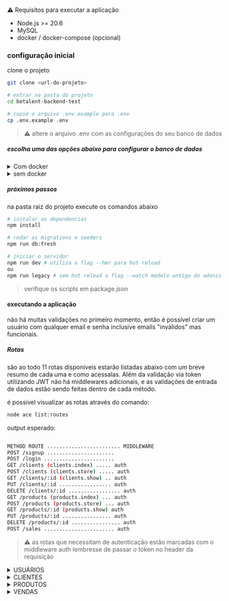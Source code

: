 :warning: Requisitos para executar a aplicação

- Node.js >= 20.6
- MySQL
- docker / docker-compose (opcional)

### configuração inicial

clone o projeto

```bash
git clone <url-do-projeto>

# entrar na pasta do projeto
cd betalent-backend-test

# copie o arquivo .env.example para .env
cp .env.example .env
```

> :warning: altere o arquivo .env com as configurações do seu banco de dados

##### escolha uma das opções abaixo para configurar o banco de dados

<details>
  <summary>Com docker</summary>
-
```bash
docker-compose up -d
```
</details>

<details>
<summary>sem docker</summary>

garanta que o mysql esteja rodando e crie manualmente o database com o nome
que preferir mas que esteja de acordo com o arquivo .env

```bash
# acessar o mysql
mysql -u root -p

#caso queira criar um usuario para a aplicação (opcional)
CREATE USER 'nome_do_usuario' IDENTIFIED BY 'senha_do_usuario';

# criar o database
CREATE DATABASE nome_do_database;
```

</details>

##### próximos passos

na pasta raiz do projeto execute os comandos abaixo

```bash
# instalar as dependencias
npm install

# rodar as migrations e seeders
npm run db:fresh

# iniciar o servidor
npm run dev # utiliza a flag --hmr para hot reload
ou
npm run legacy # sem hot reload a flag --watch modelo antigo do adonis
```

> verifique os scripts em package.json

#### executando a aplicação

não há muitas validações no primeiro momento, então é possível criar um usuário
com qualquer email e senha inclusive emails "inválidos" mas funcionais.

##### Rotas

são ao todo 11 rotas disponíveis estarão listadas abaixo com um breve resumo de
cada uma e como acessalas.
Além da validação via token utilizando JWT não há middlewares adicionais,
e as validações de entrada de dados estão sendo feitas dentro de cada método.

é possivel visualizar as rotas através do comando:

```bash
node ace list:routes
```

output esperado:

```bash

METHOD ROUTE ........................ MIDDLEWARE
POST /signup ......................
POST /login .......................
GET /clients (clients.index) ..... auth
POST /clients (clients.store) ..... auth
GET /clients/:id (clients.show) .. auth
PUT /clients/:id ................. auth
DELETE /clients/:id ................. auth
GET /products (products.index) ... auth
POST /products (products.store) ... auth
GET /products/:id (products.show) auth
PUT /products/:id ................ auth
DELETE /products/:id ................ auth
POST /sales ....................... auth
```

> :warning: as rotas que necessitam de autenticação estão marcadas com o middleware auth lembresse de passar o token no header da requisição

<details>
  <summary>USUÁRIOS</summary>

- POST /signup

  cria um novo usuário, é necessário passar um email e senha

  input:

  ```json
  {
    "email": "email1@gmail.com",
    "password": "123456"
  }
  ```

  output:

  ```json
  {
    "email": "email1@gmail.com",
    "createdAt": "2024-07-24T18:59:44.504+00:00",
    "updatedAt": "2024-07-24T18:59:44.504+00:00",
    "id": 1
  }
  ```

- POST /login
  realiza o login do usuário, é necessário passar um email e senha

        input:

  ```json
  {
    "email": "user@gmail.com",
    "password": "123456"
  }
  ```

  output:

  ```json
  {
    "type": "bearer",
    "token": "eyJhbGciOiJIUzI1NiIsInR5cCI6IkpXVCJ9.eyJ1c2VySWQiOjMsImlhdCI6MTcyMTg0NzcyMX0.sjtXsyGc-VeF2w-v5JZHg9c06_rjSTi3-8OboINhMWI"
  }
  ```

  </details>

<details>
  <summary>CLIENTES</summary>

- GET /clients (index)
  lista todos os clientes cadastrados
  output:

  ```json
      {
          "id": 1,
          "name": "Client 1",
          "phone": "123456789",
          "state": "Estado 1"
      },
      {
          "id": 2,
          "name": "Client 2",
          "phone": "987654321",
          "state": "Estado 2"
      }
  ```

- GET /clients/:id (show)
  mostra um cliente específico para buscar entre datas é necessário passar o mês, ano ou ambos
  /clients/:id?month=10&year=2024
  output:

  ```json
  {
    "id": 1,
    "name": "Client 1",
    "cpf": "123123123123",
    "createdAt": "2024-07-24T18:18:39.000+00:00",
    "updatedAt": "2024-07-24T18:18:39.000+00:00",
    "sales": [
      {
        "id": 1,
        "quantity": 3,
        "totalPrice": "30.00",
        "createdAt": "2024-07-24T18:18:39.000+00:00",
        "clientId": 1
      }
    ]
  }
  ```

- POST /clients (store)
  cria um novo cliente, é necessário passar todos os campos disponíveis com exceção do complement

  input:

  ```json
  {
    "name": "Client 1",
    "cpf": "123123123123",
    "phone": "999999999",
    "street": "Rua 1",
    "streetNumber": "12",
    "neighborhood": "Bairro 1",
    "city": "Cidade 1",
    "state": "Estado 1",
    "zipCode": "11111111"
  }
  ```

  output:

  ```json
  {
    "id": 1,
    "name": "Client 1",
    "cpf": "123123123123",
    "phone": "999999999",
    "street": "Rua 1",
    "streetNumber": "12",
    "neighborhood": "Bairro 1",
    "city": "Cidade 1",
    "state": "Estado 1",
    "zipCode": "11111111",
    "createdAt": "2024-07-24T18:18:39.000+00:00",
    "updatedAt": "2024-07-24T18:18:39.000+00:00"
  }
  ```

- PUT /clients/:id
  atualiza um cliente específico, é necessário passar pelo menos um dos campos disponiveis

  input:

  ```json
  {
    "name": "Client 1",
    "phone": "999999999",
    "complement": "complemento",
    "street": "Rua 1",
    "streetNumber": "12",
    "neighborhood": "Bairro 1",
    "city": "Cidade 1",
    "state": "Estado 1",
    "zipCode": "11111111"
  }
  ```

  ```json
  {
    "name": "Client 1",
    "complement": "complemento",
    "state": "Estado 1"
  }
  ```

  output:

  ```json
  {
    "message": "Client updated"
  }
  ```

- DELETE /clients/:id
  deleta um cliente específico

  output:

  ```json
  {
    "message": "Client deleted"
  }
  ```

</details>

<details>
  <summary>PRODUTOS</summary>

- GET /products (index)
  lista todos os produtos cadastrados com exceção dos produtos deletados
  output:

  ```json
    {
        "id": 1,
        "name": "Product 1",
        "price": "10.00",
    },
    {
        "id": 2,
        "name": "Product 2",
        "price": "20.00",
    }
  ```

- GET /products/:id (show)
  mostra um produto específico
  output:

  ```json
  {
    "id": 1,
    "name": "Product 1",
    "description": "Descrição do produto 1",
    "price": "10.00",
    "isDeleted": 0,
    "createdAt": "2024-07-24T18:18:39.000+00:00",
    "updatedAt": "2024-07-24T18:18:39.000+00:00"
  }
  ```

- POST /products (store)
  cria um novo produto, é necessário passar todos os campos disponíveis
  Não sera possível criar um produto com o mesmo nome de um produto existente
  input:

  ```json
  {
    "name": "Product 1",
    "description": "Descrição do produto 1",
    "price": "10.00"
  }
  ```

  output:

  ```json
  {
    "id": 1,
    "name": "Product 1",
    "description": "Descrição do produto 1",
    "price": "10.00",
    "isDeleted": 0,
    "createdAt": "2024-07-24T18:18:39.000+00:00",
    "updatedAt": "2024-07-24T18:18:39.000+00:00"
  }
  ```

- PUT /products/:id
  atualiza um produto específico, é necessário passar pelo menos um dos campos disponiveis
  input:

  ```json
  {
    "name": "Product 1",
    "description": "Descrição do produto 1",
    "price": "10.00"
  }
  ```

  output:

  ```json
  {
    "message": "Product updated"
  }
  ```

- DELETE /products/:id
  deleta um produto específico
  output:

  ```json
  {
    "message": "Product deleted"
  }
  ```

</details>

<details>
  <summary>VENDAS</summary>

- POST /sales

  cria uma nova venda, é necessário passar o id do cliente e um produto além da quantidade
  input:

  ```json
  {
    "clientId": 1,
    "productId": 1,
    "quantity": 3
  }
  ```

  output:

  ```json
  {
    "id": 1,
    "clientId": 1,
    "productId": 1,
    "quantity": 3,
    "unitPrice": "10.00",
    "totalPrice": "30.00",
    "createdAt": "2024-07-24T18:18:39.000+00:00",
    "updatedAt": "2024-07-24T18:18:39.000+00:00"
  }
  ```

  </details>

